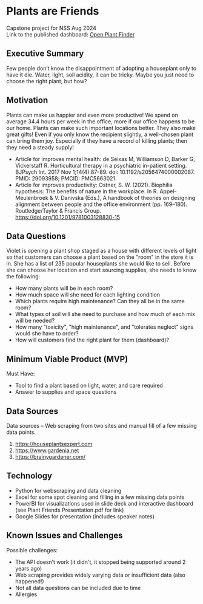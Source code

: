 # Plants are Friends
Capstone project for NSS Aug 2024 <br>
Link to the published dashboard: [Open Plant Finder](https://app.powerbi.com/view?r=eyJrIjoiYjAzOTc4ZjEtYjAwNi00ODhjLTgyOTUtYTE3NThmMGM1MmRhIiwidCI6IjEwMWRhNTg3LTE4NDMtNGY1Mi04YjhhLTE3YjA2OWM2NmQzMyIsImMiOjJ9)

## Executive Summary
Few people don’t know the disappointment of adopting a houseplant only to have it die. Water, light, soil acidity, it can be tricky. Maybe you just need to choose the right plant, but how? 

## Motivation
Plants can make us happier and even more productive! We spend on average 34.4 hours per week in the office, more if our office happens to be our home. Plants can make such important locations better. They also make great gifts! Even if you only know the recipient slightly, a well-chosen plant can bring them joy. Especially if they have a record of killing plants; then they need a steady supply!

 - Article for improves mental health:
	de Seixas M, Williamson D, Barker G, Vickerstaff R. Horticultural therapy in a psychiatric in-patient setting. BJPsych Int. 2017 Nov 1;14(4):87-89. doi: 10.1192/s2056474000002087. PMID: 29093958; PMCID: PMC5663021.
 - Article for improves productivity:
	Ostner, S. W. (2021). Biophilia hypothesis: The benefits of nature in the workplace. In R. Appel-Meulenbroek & V. Danivska (Eds.), A handbook of theories on designing alignment between people and the office environment (pp. 169–180). Routledge/Taylor & Francis Group. https://doi.org/10.1201/9781003128830-15

## Data Questions
Violet is opening a plant shop staged as a house with different levels of light so that customers can choose a plant based on the "room" in the store it is in. She has a list of 235 popular houseplants she would like to sell. Before she can choose her location and start sourcing supplies, she needs to know the following:
 - How many plants will be in each room?
 - How much space will she need for each lighting condition
 - Which plants require high maintenance? Can they all be in the same room?
 - What types of soil will she need to purchase and how much of each mix will be needed? 
 - How many "toxicity", "high maintenance", and "tolerates neglect" signs would she have to order?
 - How will customers find the right plant for them (dashboard)?

## Minimum Viable Product (MVP)
Must Have:
 - Tool to find a plant based on light, water, and care required
 - Answer to supplies and space questions

## Data Sources
Data sources – Web scraping from two sites and manual fill of a few missing data points.
1. https://houseplantsexpert.com
2. https://www.gardenia.net
3. https://brainygardener.com/

## Technology
 - Python for webscraping and data cleaning
 - Excel for some spot cleaning and filling in a few missing data points
 - PowerBI for visualizations used in slide deck and interactive dashboard (see Plant Friends Presentation.pdf for link)
 - Google Slides for presentation (includes speaker notes)

## Known Issues and Challenges
Possible challenges:
 - The API doesn’t work (it didn't, it stopped being supported around 2 years ago)
 - Web scraping provides widely varying data or insufficient data (also happened!)
 - Not all data questions can be included due to time
 - Allergies
